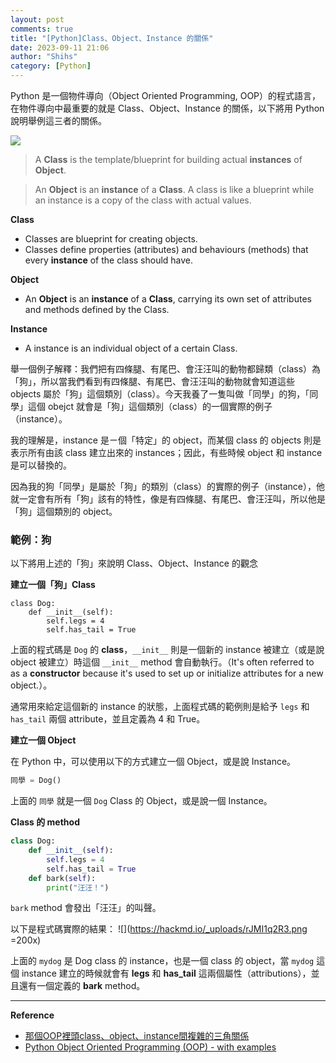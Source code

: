 ```yaml
---
layout: post
comments: true
title: "[Python]Class、Object、Instance 的關係"
date: 2023-09-11 21:06
author: "Shihs"
category: [Python]
---
```


Python 是一個物件導向（Object Oriented Programming, OOP）的程式語言，在物件導向中最重要的就是 Class、Object、Instance 的關係，以下將用 Python 說明舉例這三者的關係。

![](https://hackmd.io/_uploads/Hk-kHQn0n.png)

>A **Class** is the template/blueprint for building actual **instances** of **Object**.

>An **Object** is an **instance** of a **Class**. A class is like a blueprint while an instance is a copy of the class with actual values.

**Class**
- Classes are blueprint for creating objects.
- Classes define properties (attributes) and behaviours (methods) that every **instance** of the class should have.

**Object**
- An **Object** is an **instance** of a **Class**, carrying its own set of attributes and methods defined by the Class.

**Instance** 
- A instance is an individual object of a certain Class.


舉一個例子解釋：我們把有四條腿、有尾巴、會汪汪叫的動物都歸類（class）為「狗」，所以當我們看到有四條腿、有尾巴、會汪汪叫的動物就會知道這些 objects 屬於「狗」這個類別（class）。今天我養了一隻叫做「同學」的狗，「同學」這個 obejct 就會是「狗」這個類別（class）的一個實際的例子（instance）。

我的理解是，instance 是ㄧ個「特定」的 object，而某個 class 的 objects 則是表示所有由該 class 建立出來的 instances；因此，有些時候 object 和 instance 是可以替換的。

因為我的狗「同學」是屬於「狗」的類別（class）的實際的例子（instance），他就一定會有所有「狗」該有的特性，像是有四條腿、有尾巴、會汪汪叫，所以他是「狗」這個類別的 object。


### 範例：狗
以下將用上述的「狗」來說明 Class、Object、Instance 的觀念

**建立一個「狗」Class**
```python=
class Dog:
    def __init__(self):
        self.legs = 4
        self.has_tail = True
```

上面的程式碼是 `Dog` 的 **class**，`__init__` 則是一個新的 instance 被建立（或是說 object 被建立）時這個 `__init__` method 會自動執行。（It's often referred to as a **constructor** because it's used to set up or initialize attributes for a new object.）。


通常用來給定這個新的 instance 的狀態，上面程式碼的範例則是給予 `legs` 和 `has_tail` 兩個 attribute，並且定義為 4 和 True。

**建立一個 Object**

在 Python 中，可以使用以下的方式建立一個 Object，或是說 Instance。

```python
同學 = Dog()
```

上面的 `同學` 就是一個 `Dog` Class 的 Object，或是說一個 Instance。

**Class 的 method**

```python
class Dog:
    def __init__(self):
        self.legs = 4
        self.has_tail = True
    def bark(self):
        print("汪汪！")
```

`bark` method 會發出「汪汪」的叫聲。

以下是程式碼實際的結果：
![](https://hackmd.io/_uploads/rJMI1q2R3.png =200x)

上面的 `mydog` 是 Dog class 的 instance，也是一個 class 的 object，當 `mydog` 這個 instance 建立的時候就會有 **legs** 和 **has_tail** 這兩個屬性（attributions），並且還有一個定義的 **bark** method。

---

**Reference**
- [那個OOP裡頭class、object、instance間複雜的三角關係](https://vocus.cc/article/640bde92fd8978000138c9fa)
- [Python Object Oriented Programming (OOP) - with examples](https://www.packetswitch.co.uk/python-object-oriented-programming/)
